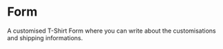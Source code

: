 # Form
A customised T-Shirt Form where you can write about the customisations and shipping informations.
